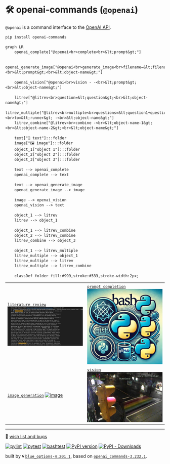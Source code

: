 # 🛠️ openai-commands (`@openai`)

`@openai` is a command interface to the [OpenAI API](https://beta.openai.com/docs/introduction).

```bash
pip install openai-commands
```

```mermaid
graph LR
    openai_complete["@openai<br>complete<br>&lt;prompt&gt;"]

    openai_generate_image["@openai<br>generate_image<br>filename=&lt;filename.png&gt;<br>&lt;prompt&gt;<br>&lt;object-name&gt;"]

    openai_vision["@openai<br>vision - -<br>&lt;prompt&gt;<br>&lt;object-name&gt;"]

    litrev["@litrev<br>question=&lt;question&gt;<br>&lt;object-name&gt;"]
    litrev_multiple["@litrev<br>multiple<br>questions=&lt;question1+question2+...&gt;<br>to=&lt;runner&gt; -<br>&lt;object-name&gt;"]
    litrev_combine["@litrev<br>combine -<br>&lt;object-name-1&gt;<br>&lt;object-name-2&gt;<br>&lt;object-name&gt;"]

    text["📜 text"]:::folder
    image["🖼️ image"]:::folder
    object_1["object 1"]:::folder
    object_2["object 2"]:::folder
    object_3["object 3"]:::folder

    text --> openai_complete
    openai_complete --> text

    text --> openai_generate_image
    openai_generate_image --> image

    image --> openai_vision
    openai_vision --> text

    object_1 --> litrev
    litrev --> object_1

    object_1 --> litrev_combine
    object_2 --> litrev_combine
    litrev_combine --> object_3

    object_1 --> litrev_multiple
    litrev_multiple --> object_1
    litrev_multiple --> litrev
    litrev_multiple --> litrev_combine

    classDef folder fill:#999,stroke:#333,stroke-width:2px;
```


|   |   |
| --- | --- |
| [`literature review`](./openai_commands/literature_review) [![image](https://github.com/kamangir/assets/blob/main/openai_commands/literature-review/marquee.png?raw=true)](./openai_commands/literature_review)  | [`prompt completion`](./openai_commands/prompt_completion) [![image](https://github.com/kamangir/assets/raw/main/blue-plugin/marquee.png?raw=true)](./openai_commands/prompt_completion)  |
| [`image generation`](./openai_commands/images) [![image](https://github.com/kamangir/openai-commands/blob/main/assets/DALL-E.png?raw=true)](./openai_commands/images)  | [`vision`](./openai_commands/vision) [![image](https://raw.githubusercontent.com/kamangir/assets/main/vanwatch/2023-11-25-openai-vision/ButeNorthDavie.jpg)](./openai_commands/vision)  |

---

🎁 [wish list and bugs](https://github.com/kamangir/openai-commands/issues/13)


[![pylint](https://github.com/kamangir/openai-commands/actions/workflows/pylint.yml/badge.svg)](https://github.com/kamangir/openai-commands/actions/workflows/pylint.yml) [![pytest](https://github.com/kamangir/openai-commands/actions/workflows/pytest.yml/badge.svg)](https://github.com/kamangir/openai-commands/actions/workflows/pytest.yml) [![bashtest](https://github.com/kamangir/openai-commands/actions/workflows/bashtest.yml/badge.svg)](https://github.com/kamangir/openai-commands/actions/workflows/bashtest.yml) [![PyPI version](https://img.shields.io/pypi/v/openai-commands.svg)](https://pypi.org/project/openai-commands/) [![PyPI - Downloads](https://img.shields.io/pypi/dd/openai-commands)](https://pypistats.org/packages/openai-commands)

built by 🌀 [`blue_options-4.201.1`](https://github.com/kamangir/awesome-bash-cli), based on [`openai_commands-3.232.1`](https://github.com/kamangir/openai-commands).
